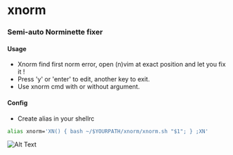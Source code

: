 # xnorm
### Semi-auto Norminette fixer  
#### Usage
- Xnorm find first norm error, open (n)vim at exact position and let you fix it !   
- Press 'y' or 'enter' to edit, another key to exit.
- Use xnorm cmd with or without argument.
#### Config
- Create alias in your shellrc 
```bash
alias xnorm='XN() { bash ~/$YOURPATH/xnorm/xnorm.sh "$1"; } ;XN'
```
![Alt Text](https://c.tenor.com/_cY2OJVxVeoAAAAd/shoot-angry.gif)
